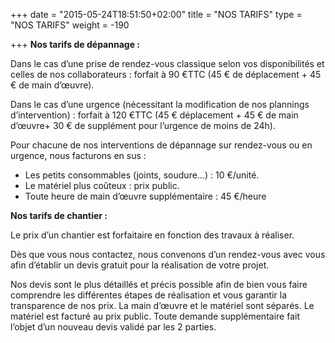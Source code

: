 +++
date = "2015-05-24T18:51:50+02:00"
title = "NOS TARIFS"
type = "NOS TARIFS"
weight = -190

+++
**Nos tarifs de dépannage :**

Dans le cas d’une prise de rendez-vous classique selon vos disponibilités et celles de nos collaborateurs : forfait à 90 €TTC (45 € de déplacement + 45 € de main d’œuvre). 

Dans le cas d’une urgence (nécessitant la modification de nos plannings d’intervention) : forfait à 120 €TTC (45 € déplacement + 45 € de main d’œuvre+ 30 € de supplément pour l’urgence de moins de 24h). 

Pour chacune de nos interventions de dépannage sur rendez-vous ou en urgence, nous facturons en sus :

* Les petits consommables (joints, soudure…) : 10 €/unité. 
* Le matériel plus coûteux : prix public. 
* Toute heure de main d’œuvre supplémentaire : 45 €/heure 

**Nos tarifs de chantier :**

Le prix d’un chantier est forfaitaire en fonction des travaux à réaliser.

Dès que vous nous contactez, nous convenons d’un rendez-vous avec vous afin d’établir un devis gratuit pour la réalisation de votre projet.

Nos devis sont le plus détaillés et précis possible afin de bien vous faire comprendre les différentes étapes de réalisation et vous garantir la transparence de nos prix. La main d’œuvre et le matériel sont séparés. Le matériel est facturé au prix public. Toute demande supplémentaire fait l’objet d’un nouveau devis validé par les 2 parties.